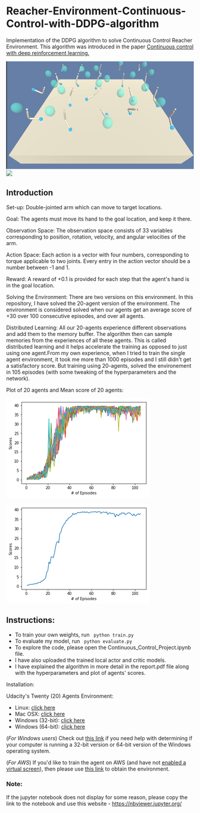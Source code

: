 # Reacher-Environment-Continuous-Control-with-DDPG-algorithm
Implementation of the DDPG algorithm to solve Continuous Control Reacher Environment. This algorithm was introduced in the paper [Continuous control with deep reinforcement learning.](https://arxiv.org/abs/1509.02971)

![](untrained_resize.gif) ![](trained_resize.gif)



## Introduction

Set-up: Double-jointed arm which can move to target locations.

Goal: The agents must move its hand to the goal location, and keep it there.

Observation Space:
The observation space consists of 33 variables corresponding to position, rotation, velocity, and angular velocities of the arm.

Action Space:
Each action is a vector with four numbers, corresponding to torque applicable to two joints. Every entry in the action vector should be a number between -1 and 1.

Reward:
A reward of +0.1 is provided for each step that the agent's hand is in the goal location. 

Solving the Environment:
There are two versions on this environment. In this repository, I have solved the 20-agent version of the environment. The environment is considered solved when our agents get an average score of +30 over 100 consecutive episodes, and over all agents.

Distributed Learning:
All our 20-agents experience different observations and add them to the memory buffer. The algorithm then can sample memories from the experiences of all these agents. This is called distributed learning and it helps accelerate the training as opposed to just using one agent.From my own experience, when I tried to train the single agent environment, it took me more than 1000 episodes and I still didn't get a satisfactory score. But training using 20-agents, solved the environement in 105 episodes (with some tweaking of the hyperparameters and the network).

Plot of 20 agents and Mean score of 20 agents:

![](20-agent.png)

![](mean-20.png)

## Instructions:

- To train your own weights, run ``` python train.py```
- To evaluate my model, run ``` python evaluate.py```
- To explore the code, please open the Continuous_Control_Project.ipynb file.
- I have also uploaded the trained local actor and critic models.
- I have explained the algorithm in more detail in the report.pdf file along with the hyperparameters and plot of agents' scores.

Installation:

Udacity's Twenty (20) Agents Environment:
- Linux: [click here](https://s3-us-west-1.amazonaws.com/udacity-drlnd/P2/Reacher/Reacher_Linux.zip)
- Mac OSX: [click here](https://s3-us-west-1.amazonaws.com/udacity-drlnd/P2/Reacher/Reacher.app.zip)
- Windows (32-bit): [click here](https://s3-us-west-1.amazonaws.com/udacity-drlnd/P2/Reacher/Reacher_Windows_x86.zip)
- Windows (64-bit): [click here](https://s3-us-west-1.amazonaws.com/udacity-drlnd/P2/Reacher/Reacher_Windows_x86_64.zip)

(_For Windows users_) Check out [this link](https://support.microsoft.com/en-us/help/827218/how-to-determine-whether-a-computer-is-running-a-32-bit-version-or-64) if you need help with determining if your computer is running a 32-bit version or 64-bit version of the Windows operating system.

(_For AWS_) If you'd like to train the agent on AWS (and have not [enabled a virtual screen](https://github.com/Unity-Technologies/ml-agents/blob/master/docs/Training-on-Amazon-Web-Service.md)), then please use [this link](https://s3-us-west-1.amazonaws.com/udacity-drlnd/P1/Banana/Banana_Linux_NoVis.zip) to obtain the environment.

### Note:
If the jupyter notebook does not display for some reason, please copy the link to the notebook and use this website - https://nbviewer.jupyter.org/

